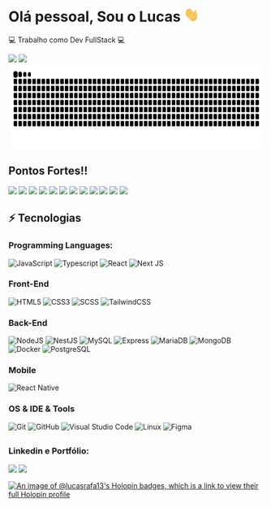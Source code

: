 
<!--
**TomiShelbi/TomiShelbi** is a ✨ _special_ ✨ repository because its `README.md` (this file) appears on your GitHub profile.

Here are some ideas to get you started:

- 🔭 I’m currently working on ...
- 🌱 I’m currently learning ...
- 👯 I’m looking to collaborate on ...
- 🤔 I’m looking for help with ...
- 💬 Ask me about ...
- 📫 How to reach me: ...
- 😄 Pronouns: ...
- ⚡ Fun fact: ...
-->


# Olá pessoal, Sou o Lucas <img src="https://raw.githubusercontent.com/LucasRafa13/LucasRafa13/main/wave.gif" width="30px">

:computer: Trabalho como Dev FullStack :computer:

<div>
 <img  height="200em" src="https://github-readme-stats.vercel.app/api?username=LucasRafa13&theme=outrun&show_icons=true&include_all_commits=true"/>
  <img  height="200em"  src="https://github-readme-stats.vercel.app/api/top-langs/?username=LucasRafa13&layout=compact&theme=outrun&langs_count=6"/> 
</div>

<img height="166em" src="https://github.com/LucasRafa13/LucasRafa13/blob/output/github-contribution-grid-snake-dark.svg"/>

## Pontos Fortes!!
<div>
<img height="55cm" src="https://cdn.jsdelivr.net/gh/devicons/devicon/icons/javascript/javascript-original.svg" />
<img height="55cm" src="https://cdn.jsdelivr.net/gh/devicons/devicon/icons/bootstrap/bootstrap-original.svg" />
<img height="55cm" src="https://cdn.jsdelivr.net/gh/devicons/devicon/icons/git/git-original.svg" />
<img height="55cm" src="https://cdn.jsdelivr.net/gh/devicons/devicon/icons/react/react-original-wordmark.svg" />
<img height="55cm" src="https://cdn.jsdelivr.net/gh/devicons/devicon/icons/sass/sass-original.svg" />
<img height="55cm" src="https://cdn.jsdelivr.net/gh/devicons/devicon/icons/nodejs/nodejs-original.svg" />
<img height="55cm" src="https://cdn.jsdelivr.net/gh/devicons/devicon/icons/mongodb/mongodb-original-wordmark.svg" />
<img height="55cm" src="https://cdn.jsdelivr.net/gh/devicons/devicon/icons/redux/redux-original.svg" />
<img height="55cm" src="https://cdn.jsdelivr.net/gh/devicons/devicon/icons/materialui/materialui-original.svg" />
<img height="55cm" src="https://cdn.jsdelivr.net/gh/devicons/devicon/icons/figma/figma-original.svg" />
<img height="55cm" src="https://cdn.jsdelivr.net/gh/devicons/devicon/icons/docker/docker-original-wordmark.svg" />
<img height="55cm" src="https://cdn.jsdelivr.net/gh/devicons/devicon/icons/typescript/typescript-original.svg" />
  
</div>



## ⚡ Tecnologias

### Programming Languages:<br>

![JavaScript](https://img.shields.io/badge/JavaScript-323330?style=for-the-badge&logo=javascript&logoColor=F7DF1E)
![Typescript](https://img.shields.io/badge/TypeScript-007ACC?style=for-the-badge&logo=typescript&logoColor=white)
![React](https://img.shields.io/badge/React-20232A?style=for-the-badge&logo=react&logoColor=61DAFB)
![Next JS](https://img.shields.io/badge/Next-black?style=for-the-badge&logo=next.js&logoColor=white)


### Front-End
![HTML5](https://img.shields.io/badge/html5-%23E34F26.svg?style=for-the-badge&logo=html5&logoColor=white)
![CSS3](https://img.shields.io/badge/css3-%231572B6.svg?style=for-the-badge&logo=css3&logoColor=white)
![SCSS](https://img.shields.io/badge/Sass-CC6699?style=for-the-badge&logo=sass&logoColor=white) 
![TailwindCSS](https://img.shields.io/badge/tailwindcss-%2338B2AC.svg?style=for-the-badge&logo=css3&logoColor=white)
                                                                                                                                                                                                            
                                                                                                              
### Back-End
![NodeJS](https://img.shields.io/badge/node.js-6DA55F?style=for-the-badge&logo=node.js&logoColor=white)
![NestJS](https://img.shields.io/badge/nestjs-%23E0234E.svg?style=for-the-badge&logo=nestjs&logoColor=white)
![MySQL](https://img.shields.io/badge/mysql-%2300f.svg?style=for-the-badge&logo=mysql&logoColor=white)
![Express](https://img.shields.io/badge/Express.js-000000?style=for-the-badge&logo=express&logoColor=white)
![MariaDB](https://img.shields.io/badge/MariaDB-003545?style=for-the-badge&logo=mariadb&logoColor=white)
![MongoDB](https://img.shields.io/badge/MongoDB-4EA94B?style=for-the-badge&logo=mongodb&logoColor=white)
![Docker](https://img.shields.io/badge/docker-%230db7ed.svg?style=for-the-badge&logo=docker&logoColor=white)
![PostgreSQL](https://img.shields.io/badge/postgres-%23316192.svg?style=for-the-badge&logo=postgresql&logoColor=white)

### Mobile
![React Native](https://img.shields.io/badge/React_Native-20232A?style=for-the-badge&logo=react&logoColor=61DAFB)


### OS & IDE & Tools
![Git](https://img.shields.io/badge/git-%23F05033.svg?style=for-the-badge&logo=git&logoColor=white)
![GitHub](https://img.shields.io/badge/github-%23121011.svg?style=for-the-badge&logo=github&logoColor=white)
![Visual Studio Code](https://img.shields.io/badge/Visual%20Studio%20Code-0078d7.svg?style=for-the-badge&logo=visual-studio-code&logoColor=white)
![Linux](https://img.shields.io/badge/Linux-FCC624?style=for-the-badge&logo=linux&logoColor=black)
![Figma](https://img.shields.io/badge/Figma-F24E1E?style=for-the-badge&logo=figma&logoColor=white)                                                                                                     
##

### Linkedin e Portfólio:<br>

<div>
  <div>
  <a href="https://www.linkedin.com/in/lucas-rafael-araujo-lima/" target="_blank"><img src="https://img.shields.io/badge/-LinkedIn-%230077B5?style=for-the-badge&logo=linkedin&logoColor=white" target="_blank"></a>
  <a href="https://meu-portfolio-theta.vercel.app/" target="_blank"><img src="https://img.shields.io/badge/Portifólio-000000?style=for-the-badge" target="_blank"></a>
  </div>
</div>

[![An image of @lucasrafa13's Holopin badges, which is a link to view their full Holopin profile](https://holopin.me/lucasrafa13)](https://holopin.io/@lucasrafa13)
